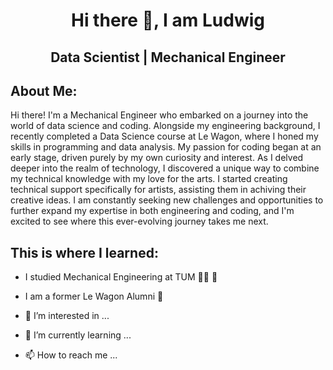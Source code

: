<h1 align= "center">Hi there 👋, I am Ludwig</h1>
<h2 align= "center">Data Scientist | Mechanical Engineer</h2>

<h2 align = left>About Me:</h2>
Hi there! I'm a Mechanical Engineer who embarked on a journey into the world of data science and coding. Alongside my engineering background, I recently completed a Data Science course at Le Wagon, where I honed my skills in programming and data analysis. My passion for coding began at an early stage, driven purely by my own curiosity and interest. As I delved deeper into the realm of technology, I discovered a unique way to combine my technical knowledge with my love for the arts. I started creating technical support specifically for artists, assisting them in achiving their creative ideas. I am constantly seeking new challenges and opportunities to further expand my expertise in both engineering and coding, and I'm excited to see where this ever-evolving journey takes me next.
<h2 align = left>This is where I learned:</h2>

- I studied Mechanical Engineering at TUM :man_mechanic: :mechanical_arm:
- I am a former Le Wagon Alumni :bus:



- 👀 I’m interested in ...

- 🌱 I’m currently learning ...

- 📫 How to reach me ...

<!---
Matuschkalulu/Matuschkalulu is a ✨ special ✨ repository because its `README.md` (this file) appears on your GitHub profile.
You can click the Preview link to take a look at your changes.
--->
